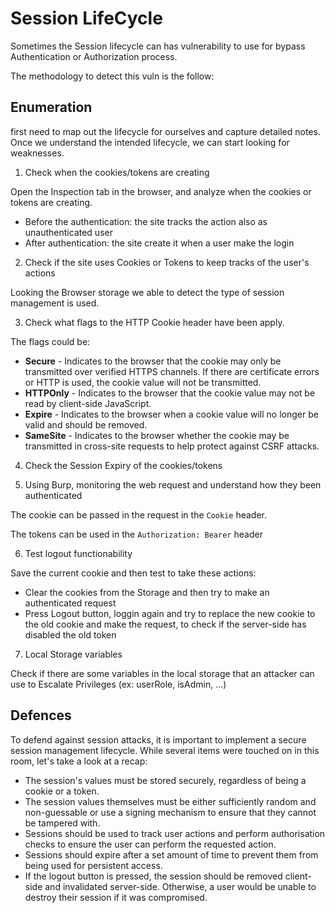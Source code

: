 # Session LifeCycle

Sometimes the Session lifecycle can has vulnerability to use for bypass Authentication or Authorization process.

The methodology to detect this vuln is the follow:



## Enumeration

first need to map out the lifecycle for ourselves and capture detailed notes. Once we understand the intended lifecycle, we can start looking for weaknesses.



1. Check when the cookies/tokens are creating

Open the Inspection tab in the browser, and analyze when the cookies or tokens are creating.

* Before the authentication: the site tracks the action also as unauthenticated user
* After authentication: the site create it when a user make the login&#x20;



2. Check if the site uses Cookies or Tokens to keep tracks of the user's actions

Looking the Browser storage we able to detect the type of session management is used.



3. Check what flags to the HTTP Cookie header have been apply.&#x20;

The flags could be:

* **Secure** - Indicates to the browser that the cookie may only be transmitted over verified HTTPS channels. If there are certificate errors or HTTP is used, the cookie value will not be transmitted.
* **HTTPOnly** - Indicates to the browser that the cookie value may not be read by client-side JavaScript.
* **Expire** - Indicates to the browser when a cookie value will no longer be valid and should be removed.
* **SameSite** - Indicates to the browser whether the cookie may be transmitted in cross-site requests to help protect against CSRF attacks.



4. Check the Session Expiry of the cookies/tokens



5. Using Burp, monitoring the web request and understand how they been authenticated

The cookie can be passed in the request in the `Cookie` header.&#x20;

The tokens can be used in the `Authorization: Bearer` header



6. Test logout functionability

Save the current cookie and then test to take these actions:

* Clear the cookies from the Storage and then try to make an authenticated request
* Press Logout button, loggin again and try to replace the new cookie to the old cookie and make the request, to check if the server-side has disabled the old token



7. Local Storage variables

Check if there are some variables in the local storage that an attacker can use to Escalate Privileges (ex: userRole, isAdmin, ...)



## Defences

To defend against session attacks, it is important to implement a secure session management lifecycle. While several items were touched on in this room, let's take a look at a recap:

* The session's values must be stored securely, regardless of being a cookie or a token.
* The session values themselves must be either sufficiently random and non-guessable or use a signing mechanism to ensure that they cannot be tampered with.
* Sessions should be used to track user actions and perform authorisation checks to ensure the user can perform the requested action.
* Sessions should expire after a set amount of time to prevent them from being used for persistent access.
* If the logout button is pressed, the session should be removed client-side and invalidated server-side. Otherwise, a user would be unable to destroy their session if it was compromised.
